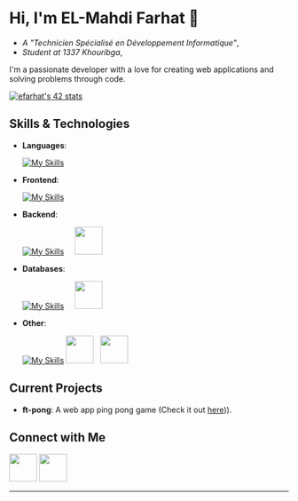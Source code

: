 # Hi, I'm EL-Mahdi Farhat 👋
- *A "Technicien Spécialisé en Développement Informatique"*,
- *Student at 1337 Khouribga*,

I'm a passionate developer with a love for creating web applications and solving problems through code.

[![efarhat's 42 stats](https://badge.mediaplus.ma/darkblue/efarhat)](https://github.com/oakoudad/badge42)

## Skills & Technologies

- **Languages**:

  [![My Skills](https://skillicons.dev/icons?i=bash,c,cpp,cs&theme=dark)](https://skillicons.dev)

- **Frontend**:

  [![My Skills](https://skillicons.dev/icons?i=html,css,js,ts,react&theme=dark)](https://skillicons.dev)
- **Backend**:

  [![My Skills](https://skillicons.dev/icons?i=django&theme=dark)](https://skillicons.dev)
  &nbsp;&nbsp;&nbsp;
  <img src="https://icon.icepanel.io/Technology/svg/Django-REST.svg" style="width:50px;height:auto;">
- **Databases**:

  [![My Skills](https://skillicons.dev/icons?i=postgres&theme=dark)](https://skillicons.dev)
  &nbsp;&nbsp;&nbsp;
  <img src="https://raw.githubusercontent.com/marwin1991/profile-technology-icons/refs/heads/main/icons/mssql.png" style="width:50px;height:auto;">
- **Other**:
  
  [![My Skills](https://skillicons.dev/icons?i=git,docker&theme=dark)](https://skillicons.dev)
  <img src="https://raw.githubusercontent.com/marwin1991/profile-technology-icons/refs/heads/main/icons/http.png" style="width:50px;height:auto;">
  &nbsp;
  <img src="https://raw.githubusercontent.com/marwin1991/profile-technology-icons/refs/heads/main/icons/websocket.png" style="width:50px;height:auto;">

## Current Projects

- **ft-pong**: A web app ping pong game (Check it out [here](https://github.com/0x00-A/ft_transcendence_42))).

## Connect with Me

[<img src="https://user-images.githubusercontent.com/74038190/235294012-0a55e343-37ad-4b0f-924f-c8431d9d2483.gif" width="50" height="50" />](https://www.linkedin.com/in/el-mahdi-farhat-2461b0284/)
[<img src="https://user-images.githubusercontent.com/74038190/235294015-47144047-25ab-417c-af1b-6746820a20ff.gif" width="50" height="50" />](https://www.linkedin.com/in/el-mahdi-farhat-2461b0284/)

---
